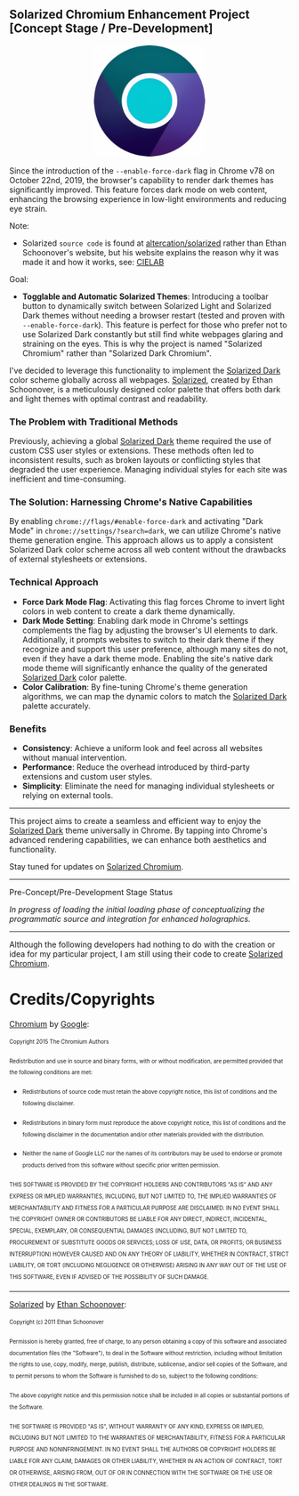 ## Solarized Chromium Enhancement Project [Concept Stage / Pre-Development]

<p align="center">
    <img width="200" src="https://github.com/BubbleSquish/Solarized-Chromium/blob/main/Solarized%20Chromium.png" alt="Solarized Chromium Logo">
</p>

Since the introduction of the `--enable-force-dark` flag in Chrome v78 on October 22nd, 2019, the browser's capability to render dark themes has significantly improved. This feature forces dark mode on web content, enhancing the browsing experience in low-light environments and reducing eye strain.

Note: 
* Solarized `source code` is found at [altercation/solarized](https://github.com/altercation/solarized) rather than Ethan Schoonover's website, but his website explains the reason why it was made it and how it works, see: [CIELAB](https://en.wikipedia.org/wiki/CIELAB_color_space)

Goal:
* **Togglable and Automatic Solarized Themes**: Introducing a toolbar button to dynamically switch between Solarized Light and Solarized Dark themes without needing a browser restart (tested and proven with `--enable-force-dark`). This feature is perfect for those who prefer not to use Solarized Dark constantly but still find white webpages glaring and straining on the eyes. This is why the project is named "Solarized Chromium" rather than "Solarized Dark Chromium".

I've decided to leverage this functionality to implement the [Solarized Dark](https://ethanschoonover.com/solarized/) color scheme globally across all webpages. [Solarized](https://ethanschoonover.com/solarized/), created by Ethan Schoonover, is a meticulously designed color palette that offers both dark and light themes with optimal contrast and readability.

### The Problem with Traditional Methods

Previously, achieving a global [Solarized Dark](https://ethanschoonover.com/solarized/) theme required the use of custom CSS user styles or extensions. These methods often led to inconsistent results, such as broken layouts or conflicting styles that degraded the user experience. Managing individual styles for each site was inefficient and time-consuming.

### The Solution: Harnessing Chrome's Native Capabilities

By enabling `chrome://flags/#enable-force-dark` and activating "Dark Mode" in `chrome://settings/?search=dark`, we can utilize Chrome's native theme generation engine. This approach allows us to apply a consistent Solarized Dark color scheme across all web content without the drawbacks of external stylesheets or extensions.

### Technical Approach

- **Force Dark Mode Flag**: Activating this flag forces Chrome to invert light colors in web content to create a dark theme dynamically.
- **Dark Mode Setting**: Enabling dark mode in Chrome's settings complements the flag by adjusting the browser's UI elements to dark. Additionally, it prompts websites to switch to their dark theme if they recognize and support this user preference, although many sites do not, even if they have a dark theme mode. Enabling the site's native dark mode theme will significantly enhance the quality of the generated [Solarized Dark](https://ethanschoonover.com/solarized/) color palette.
- **Color Calibration**: By fine-tuning Chrome's theme generation algorithms, we can map the dynamic colors to match the [Solarized Dark](https://ethanschoonover.com/solarized/) palette accurately.

### Benefits

- **Consistency**: Achieve a uniform look and feel across all websites without manual intervention.
- **Performance**: Reduce the overhead introduced by third-party extensions and custom user styles.
- **Simplicity**: Eliminate the need for managing individual stylesheets or relying on external tools.

---

This project aims to create a seamless and efficient way to enjoy the [Solarized Dark](https://ethanschoonover.com/solarized/) theme universally in Chrome. By tapping into Chrome's advanced rendering capabilities, we can enhance both aesthetics and functionality.

Stay tuned for updates on [Solarized Chromium](https://github.com/BubbleSquish/Solarized-Chromium).

---

Pre-Concept/Pre-Development Stage Status

*In progress of loading the initial loading phase of conceptualizing the programmatic source and integration for enhanced holographics.*

---

Although the following developers had nothing to do with the creation or idea for my particular project, I am still using their code to create [Solarized Chromium](https://github.com/BubbleSquish/Solarized-Chromium).

# Credits/Copyrights

[Chromium](https://source.chromium.org/chromium) by [Google](https://about.google/):

<sub><sup>Copyright 2015 The Chromium Authors</sub></sup>

<sub><sup>Redistribution and use in source and binary forms, with or without
modification, are permitted provided that the following conditions are
met:</sub></sup>

   * <sub><sup>Redistributions of source code must retain the above copyright
notice, this list of conditions and the following disclaimer.</sub></sup>

   * <sub><sup>Redistributions in binary form must reproduce the above
copyright notice, this list of conditions and the following disclaimer
in the documentation and/or other materials provided with the
distribution.</sub></sup>

   * <sub><sup>Neither the name of Google LLC nor the names of its
contributors may be used to endorse or promote products derived from
this software without specific prior written permission.</sub></sup>

<sub><sup>THIS SOFTWARE IS PROVIDED BY THE COPYRIGHT HOLDERS AND CONTRIBUTORS
"AS IS" AND ANY EXPRESS OR IMPLIED WARRANTIES, INCLUDING, BUT NOT
LIMITED TO, THE IMPLIED WARRANTIES OF MERCHANTABILITY AND FITNESS FOR
A PARTICULAR PURPOSE ARE DISCLAIMED. IN NO EVENT SHALL THE COPYRIGHT
OWNER OR CONTRIBUTORS BE LIABLE FOR ANY DIRECT, INDIRECT, INCIDENTAL,
SPECIAL, EXEMPLARY, OR CONSEQUENTIAL DAMAGES (INCLUDING, BUT NOT
LIMITED TO, PROCUREMENT OF SUBSTITUTE GOODS OR SERVICES; LOSS OF USE,
DATA, OR PROFITS; OR BUSINESS INTERRUPTION) HOWEVER CAUSED AND ON ANY
THEORY OF LIABILITY, WHETHER IN CONTRACT, STRICT LIABILITY, OR TORT
(INCLUDING NEGLIGENCE OR OTHERWISE) ARISING IN ANY WAY OUT OF THE USE
OF THIS SOFTWARE, EVEN IF ADVISED OF THE POSSIBILITY OF SUCH DAMAGE.</sub></sup>

---

[Solarized](https://ethanschoonover.com/solarized/) by [Ethan Schoonover](https://ethanschoonover.com/):

<sub><sup>Copyright (c) 2011 Ethan Schoonover</sub></sup>

<sub><sup>Permission is hereby granted, free of charge, to any person obtaining a copy
of this software and associated documentation files (the "Software"), to deal
in the Software without restriction, including without limitation the rights
to use, copy, modify, merge, publish, distribute, sublicense, and/or sell
copies of the Software, and to permit persons to whom the Software is
furnished to do so, subject to the following conditions:</sub></sup>

<sub><sup>The above copyright notice and this permission notice shall be included in
all copies or substantial portions of the Software.</sub></sup>

<sub><sup>THE SOFTWARE IS PROVIDED "AS IS", WITHOUT WARRANTY OF ANY KIND, EXPRESS OR
IMPLIED, INCLUDING BUT NOT LIMITED TO THE WARRANTIES OF MERCHANTABILITY,
FITNESS FOR A PARTICULAR PURPOSE AND NONINFRINGEMENT. IN NO EVENT SHALL THE
AUTHORS OR COPYRIGHT HOLDERS BE LIABLE FOR ANY CLAIM, DAMAGES OR OTHER
LIABILITY, WHETHER IN AN ACTION OF CONTRACT, TORT OR OTHERWISE, ARISING FROM,
OUT OF OR IN CONNECTION WITH THE SOFTWARE OR THE USE OR OTHER DEALINGS IN
THE SOFTWARE.</sub></sup>

